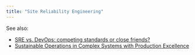 ```yaml
---
title: "Site Reliability Engineering"
---
```


See also:

- [SRE vs. DevOps: competing standards or close friends?](https://cloud.google.com/blog/products/gcp/sre-vs-devops-competing-standards-or-close-friends)
- [Sustainable Operations in Complex Systems with Production Excellence](https://www.infoq.com/articles/production-excellence-sustainable-operations-complex-systems)
